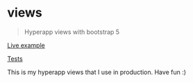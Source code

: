 # views
> Hyperapp views with bootstrap 5

[Live example](https://marcodpt.github.io/views/)

[Tests](https://marcodpt.github.io/component/tests.html?url=https%3A%2F%2Fcdn.jsdelivr.net%2Fgh%2Fmarcodpt%2Fviews%2Ftests.js)

This is my hyperapp views that I use in production. Have fun :)

